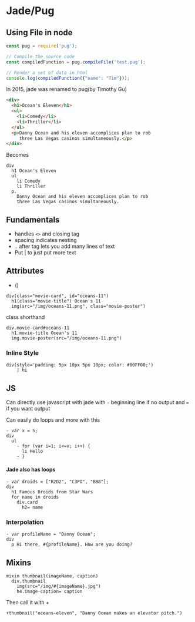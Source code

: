 # Jade/Pug

## Using File in node

```js
const pug = require('pug');

// Compile the source code
const compiledFunction = pug.compileFile('test.pug');

// Render a set of data in html
console.log(compiledFunction({"name": "Tim"}));
```

In 2015, jade was renamed to pug(by Timothy Gu)

```html
<div>
  <h1>Ocean's Eleven</h1>
  <ul>
    <li>Comedy</li>
    <li>Thriller</li>
  </ul>
  <p>Danny Ocean and his eleven accomplices plan to rob
     three Las Vegas casinos simultaneously.</p>
</div>
```

Becomes

```pug
div
  h1 Ocean's Eleven
  ul
    li Comedy
    li Thriller
  p.
    Danny Ocean and his eleven accomplices plan to rob
    three Las Vegas casinos simultaneously.
```

## Fundamentals

- handles `<>` and closing tag 
- spacing indicates nesting
- `.` after tag lets you add many lines of text
- Put | to just put more text

## Attributes

- ()

```jade
div(class="movie-card", id="oceans-11")
  h1(class="movie-title") Ocean's 11
  img(src="/img/oceans-11.png", class="movie-poster")
```

class shorthand

```jade
div.movie-card#oceans-11
  h1.movie-title Ocean's 11
  img.movie-poster(src="/img/oceans-11.png")
```

### Inline Style

```jade
div(style='padding: 5px 10px 5px 10px; color: #00FF00;')
	| hi
```

## JS

Can directly use javascript with jade with `-` beginning line if no output and `=` if you want output

Can easily do loops and more with this

```pug
- var x = 5;
div
  ul
    - for (var i=1; i<=x; i++) {
      li Hello
    - }
```

#### Jade also has loops

```jade
- var droids = ["R2D2", "C3PO", "BB8"];
div
  h1 Famous Droids from Star Wars
  for name in droids
    div.card
      h2= name
```

### Interpolation

```jade
- var profileName = "Danny Ocean";
div
  p Hi there, #{profileName}. How are you doing?
```

## Mixins

```jade
mixin thumbnail(imageName, caption)
  div.thumbnail
    img(src="/img/#{imageName}.jpg")
    h4.image-caption= caption
```

 Then call it with +

```jade
+thumbnail("oceans-eleven", "Danny Ocean makes an elevator pitch.")
```

